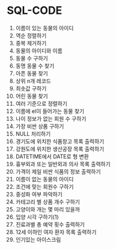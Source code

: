 # SQL-CODE

1. 이름이 있는 동물의 아이디
2. 역순 정렬하기
3. 중복 제거하기
4. 동물의 아이디와 이름
5. 동물 수 구하기
6. 동명 동물 수 찾기
7. 아픈 동물 찾기
8. 상위 n개 레코드
9. 최솟값 구하기
10. 어린 동물 찾기
11. 여러 기준으로 정렬하기
12. 이름에 el이 들어가는 동물 찾기
13. 나이 정보가 없는 회원 수 구하기
14. 가장 비싼 상품 구하기
15. NULL 처리하기
16. 경기도에 위치한 식품창고 목록 출력하기
17. 강원도에 위치한 생산공장 목록 출력하기
18. DATETIME에서 DATE로 형 변환
19. 흉부외과 또는 일반외과 의사 목록 출력하기
20. 가격이 제일 비싼 식품의 정보 출력하기
21. 이름이 없는 동물의 아이디
22. 조건에 맞는 회원수 구하기
23. 중성화 여부 파악하기
24. 카테고리 별 상품 개수 구하기
25. 고양이와 개는 몇 마리 있을까
26. 입양 시각 구하기(1)
27. 진료과별 총 예약 횟수 출력하기
28. 12세 이하인 여자 환자 목록 출력하기
29. 인기있는 아이스크림
